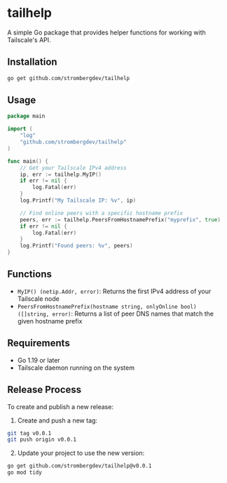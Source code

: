 # tailhelp

A simple Go package that provides helper functions for working with Tailscale's API.

## Installation

```bash
go get github.com/strombergdev/tailhelp
```

## Usage

```go
package main

import (
    "log"
    "github.com/strombergdev/tailhelp"
)

func main() {
    // Get your Tailscale IPv4 address
    ip, err := tailhelp.MyIP()
    if err != nil {
        log.Fatal(err)
    }
    log.Printf("My Tailscale IP: %v", ip)

    // Find online peers with a specific hostname prefix
    peers, err := tailhelp.PeersFromHostnamePrefix("myprefix", true)
    if err != nil {
        log.Fatal(err)
    }
    log.Printf("Found peers: %v", peers)
}
```

## Functions

- `MyIP() (netip.Addr, error)`: Returns the first IPv4 address of your Tailscale node
- `PeersFromHostnamePrefix(hostname string, onlyOnline bool) ([]string, error)`: Returns a list of peer DNS names that match the given hostname prefix

## Requirements

- Go 1.19 or later
- Tailscale daemon running on the system

## Release Process

To create and publish a new release:

1. Create and push a new tag:

```bash
git tag v0.0.1
git push origin v0.0.1
```

2. Update your project to use the new version:

```bash
go get github.com/strombergdev/tailhelp@v0.0.1
go mod tidy
```
